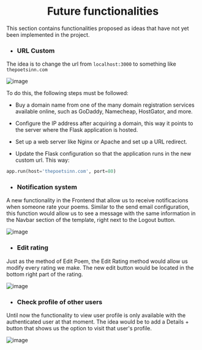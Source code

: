 <h1 align="center">Future functionalities</h1>

This section contains functionalities proposed as ideas that have not yet been implemented in the project.

<h3 align="left">

* URL Custom

</h3>

The idea is to change the url from <code>localhost:3000</code> to something like <code>thepoetsinn.com</code>

![image](https://cdn.discordapp.com/attachments/1091530117454499862/1103035354304491660/image.png)

To do this, the following steps must be followed:

- Buy a domain name from one of the many domain registration services available online, such as GoDaddy, Namecheap, HostGator, and more.

- Configure the IP address after acquiring a domain, this way it points to the server where the Flask application is hosted.

- Set up a web server like Nginx or Apache and set up a URL redirect.

- Update the Flask configuration so that the application runs in the new custom url. This way:

```python
app.run(host='thepoetsinn.com', port=80)

```
<h3 align="left">

* Notification system

</h3>

A new functionality in the Frontend that allow us to receive notificacions when someone rate your poems.
Similar to the send email configuration, this function would allow us to see a message with the same information in the Navbar section of the template, right next to the Logout button.

![image](https://user-images.githubusercontent.com/83615373/235813184-696be480-4fa8-4d69-9546-1986dd6d3733.png)

<h3 align="left">

* Edit rating

</h3>

Just as the method of Edit Poem, the Edit Rating method would allow us modify every rating we make. The new edit button would be located in the bottom right part of the rating. 

![image](https://user-images.githubusercontent.com/83615373/235813907-31757a47-67f3-4068-b61d-8cef92bd82c1.png)

<h3 align="left">

* Check profile of other users

</h3>

Until now the functionality to view user profile is only available with the authenticated user at that moment.
The idea would be to add a Details + button that shows us the option to visit that user's profile.

![image](https://user-images.githubusercontent.com/83615373/235814323-d2c15da5-59ea-4308-834b-56a3021004e2.png)


